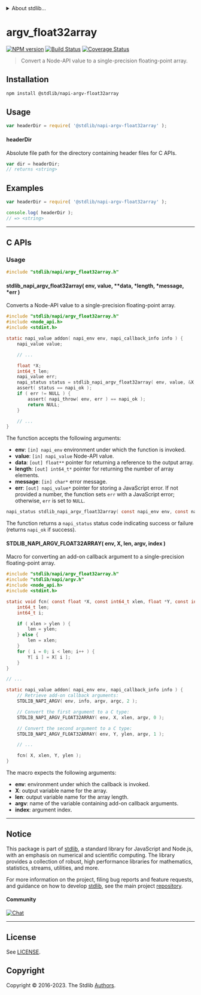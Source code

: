 <!--

@license Apache-2.0

Copyright (c) 2022 The Stdlib Authors.

Licensed under the Apache License, Version 2.0 (the "License");
you may not use this file except in compliance with the License.
You may obtain a copy of the License at

   http://www.apache.org/licenses/LICENSE-2.0

Unless required by applicable law or agreed to in writing, software
distributed under the License is distributed on an "AS IS" BASIS,
WITHOUT WARRANTIES OR CONDITIONS OF ANY KIND, either express or implied.
See the License for the specific language governing permissions and
limitations under the License.

-->


<details>
  <summary>
    About stdlib...
  </summary>
  <p>We believe in a future in which the web is a preferred environment for numerical computation. To help realize this future, we've built stdlib. stdlib is a standard library, with an emphasis on numerical and scientific computation, written in JavaScript (and C) for execution in browsers and in Node.js.</p>
  <p>The library is fully decomposable, being architected in such a way that you can swap out and mix and match APIs and functionality to cater to your exact preferences and use cases.</p>
  <p>When you use stdlib, you can be absolutely certain that you are using the most thorough, rigorous, well-written, studied, documented, tested, measured, and high-quality code out there.</p>
  <p>To join us in bringing numerical computing to the web, get started by checking us out on <a href="https://github.com/stdlib-js/stdlib">GitHub</a>, and please consider <a href="https://opencollective.com/stdlib">financially supporting stdlib</a>. We greatly appreciate your continued support!</p>
</details>

# argv_float32array

[![NPM version][npm-image]][npm-url] [![Build Status][test-image]][test-url] [![Coverage Status][coverage-image]][coverage-url] <!-- [![dependencies][dependencies-image]][dependencies-url] -->

> Convert a Node-API value to a single-precision floating-point array.

<!-- Section to include introductory text. Make sure to keep an empty line after the intro `section` element and another before the `/section` close. -->

<section class="intro">

</section>

<!-- /.intro -->

<!-- Package usage documentation. -->

<section class="installation">

## Installation

```bash
npm install @stdlib/napi-argv-float32array
```

</section>

<section class="usage">

## Usage

```javascript
var headerDir = require( '@stdlib/napi-argv-float32array' );
```

#### headerDir

Absolute file path for the directory containing header files for C APIs.

```javascript
var dir = headerDir;
// returns <string>
```

</section>

<!-- /.usage -->

<!-- Package usage notes. Make sure to keep an empty line after the `section` element and another before the `/section` close. -->

<section class="notes">

</section>

<!-- /.notes -->

<!-- Package usage examples. -->

<section class="examples">

## Examples

```javascript
var headerDir = require( '@stdlib/napi-argv-float32array' );

console.log( headerDir );
// => <string>
```

</section>

<!-- /.examples -->

<!-- C interface documentation. -->

* * *

<section class="c">

## C APIs

<!-- Section to include introductory text. Make sure to keep an empty line after the intro `section` element and another before the `/section` close. -->

<section class="intro">

</section>

<!-- /.intro -->

<!-- C usage documentation. -->

<section class="usage">

### Usage

```c
#include "stdlib/napi/argv_float32array.h"
```

#### stdlib_napi_argv_float32array( env, value, \*\*data, \*length, \*message, \*err )

Converts a Node-API value to a single-precision floating-point array.

```c
#include "stdlib/napi/argv_float32array.h"
#include <node_api.h>
#include <stdint.h>

static napi_value addon( napi_env env, napi_callback_info info ) {
    napi_value value;

    // ...

    float *X;
    int64_t len;
    napi_value err;
    napi_status status = stdlib_napi_argv_float32array( env, value, &X, &len, "Must be a typed array.", &err );
    assert( status == napi_ok );
    if ( err != NULL ) {
        assert( napi_throw( env, err ) == napi_ok );
        return NULL;
    }

    // ...
}
```

The function accepts the following arguments:

-   **env**: `[in] napi_env` environment under which the function is invoked.
-   **value**: `[in] napi_value` Node-API value.
-   **data**: `[out] float**` pointer for returning a reference to the output array.
-   **length**: `[out] int64_t*` pointer for returning the number of array elements.
-   **message**: `[in] char*` error message.
-   **err**: `[out] napi_value*` pointer for storing a JavaScript error. If not provided a number, the function sets `err` with a JavaScript error; otherwise, `err` is set to `NULL`.

```c
napi_status stdlib_napi_argv_float32array( const napi_env env, const napi_value value, float **data, int64_t *length, const char *message, napi_value *err );
```

The function returns a `napi_status` status code indicating success or failure (returns `napi_ok` if success).

#### STDLIB_NAPI_ARGV_FLOAT32ARRAY( env, X, len, argv, index )

Macro for converting an add-on callback argument to a single-precision floating-point array.

```c
#include "stdlib/napi/argv_float32array.h"
#include "stdlib/napi/argv.h"
#include <node_api.h>
#include <stdint.h>

static void fcn( const float *X, const int64_t xlen, float *Y, const int64_t ylen ) {
    int64_t len;
    int64_t i;

    if ( xlen > ylen ) {
        len = ylen;
    } else {
        len = xlen;
    }
    for ( i = 0; i < len; i++ ) {
        Y[ i ] = X[ i ];
    }
}

// ...

static napi_value addon( napi_env env, napi_callback_info info ) {
    // Retrieve add-on callback arguments:
    STDLIB_NAPI_ARGV( env, info, argv, argc, 2 );

    // Convert the first argument to a C type:
    STDLIB_NAPI_ARGV_FLOAT32ARRAY( env, X, xlen, argv, 0 );

    // Convert the second argument to a C type:
    STDLIB_NAPI_ARGV_FLOAT32ARRAY( env, Y, ylen, argv, 1 );

    // ...

    fcn( X, xlen, Y, ylen );
}
```

The macro expects the following arguments:

-   **env**: environment under which the callback is invoked.
-   **X**: output variable name for the array.
-   **len**: output variable name for the array length.
-   **argv**: name of the variable containing add-on callback arguments.
-   **index**: argument index.

</section>

<!-- /.usage -->

<!-- C API usage notes. Make sure to keep an empty line after the `section` element and another before the `/section` close. -->

<section class="notes">

</section>

<!-- /.notes -->

<!-- C API usage examples. -->

<section class="examples">

</section>

<!-- /.examples -->

</section>

<!-- /.c -->

<!-- Section to include cited references. If references are included, add a horizontal rule *before* the section. Make sure to keep an empty line after the `section` element and another before the `/section` close. -->

<section class="references">

</section>

<!-- /.references -->

<!-- Section for related `stdlib` packages. Do not manually edit this section, as it is automatically populated. -->

<section class="related">

</section>

<!-- /.related -->

<!-- Section for all links. Make sure to keep an empty line after the `section` element and another before the `/section` close. -->


<section class="main-repo" >

* * *

## Notice

This package is part of [stdlib][stdlib], a standard library for JavaScript and Node.js, with an emphasis on numerical and scientific computing. The library provides a collection of robust, high performance libraries for mathematics, statistics, streams, utilities, and more.

For more information on the project, filing bug reports and feature requests, and guidance on how to develop [stdlib][stdlib], see the main project [repository][stdlib].

#### Community

[![Chat][chat-image]][chat-url]

---

## License

See [LICENSE][stdlib-license].


## Copyright

Copyright &copy; 2016-2023. The Stdlib [Authors][stdlib-authors].

</section>

<!-- /.stdlib -->

<!-- Section for all links. Make sure to keep an empty line after the `section` element and another before the `/section` close. -->

<section class="links">

[npm-image]: http://img.shields.io/npm/v/@stdlib/napi-argv-float32array.svg
[npm-url]: https://npmjs.org/package/@stdlib/napi-argv-float32array

[test-image]: https://github.com/stdlib-js/napi-argv-float32array/actions/workflows/test.yml/badge.svg?branch=main
[test-url]: https://github.com/stdlib-js/napi-argv-float32array/actions/workflows/test.yml?query=branch:main

[coverage-image]: https://img.shields.io/codecov/c/github/stdlib-js/napi-argv-float32array/main.svg
[coverage-url]: https://codecov.io/github/stdlib-js/napi-argv-float32array?branch=main

<!--

[dependencies-image]: https://img.shields.io/david/stdlib-js/napi-argv-float32array.svg
[dependencies-url]: https://david-dm.org/stdlib-js/napi-argv-float32array/main

-->

[chat-image]: https://img.shields.io/gitter/room/stdlib-js/stdlib.svg
[chat-url]: https://app.gitter.im/#/room/#stdlib-js_stdlib:gitter.im

[stdlib]: https://github.com/stdlib-js/stdlib

[stdlib-authors]: https://github.com/stdlib-js/stdlib/graphs/contributors

[stdlib-license]: https://raw.githubusercontent.com/stdlib-js/napi-argv-float32array/main/LICENSE

</section>

<!-- /.links -->

